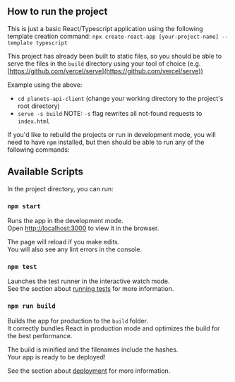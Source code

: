 ## How to run the project
This is just a basic React/Typescript application using the following template creation command:
    `npx create-react-app [your-project-name] --template typescript`

This project has already been built to static files, so you should be able to serve the files in the `build` directory  using your tool of choice (e.g. [https://github.com/vercel/serve](https://github.com/vercel/serve))

Example using the above:
- `cd planets-api-client` (change your working directory to the project's root directory)
- `serve -s build`
NOTE: `-s` flag rewrites all not-found requests to `index.html`


If you'd like to rebuild the projects or run in development mode, you will need to have `npm` installed, but then should be able to run any of the following commands:

## Available Scripts

In the project directory, you can run:

### `npm start`

Runs the app in the development mode.\
Open [http://localhost:3000](http://localhost:3000) to view it in the browser.

The page will reload if you make edits.\
You will also see any lint errors in the console.

### `npm test`

Launches the test runner in the interactive watch mode.\
See the section about [running tests](https://facebook.github.io/create-react-app/docs/running-tests) for more information.

### `npm run build`

Builds the app for production to the `build` folder.\
It correctly bundles React in production mode and optimizes the build for the best performance.

The build is minified and the filenames include the hashes.\
Your app is ready to be deployed!

See the section about [deployment](https://facebook.github.io/create-react-app/docs/deployment) for more information.